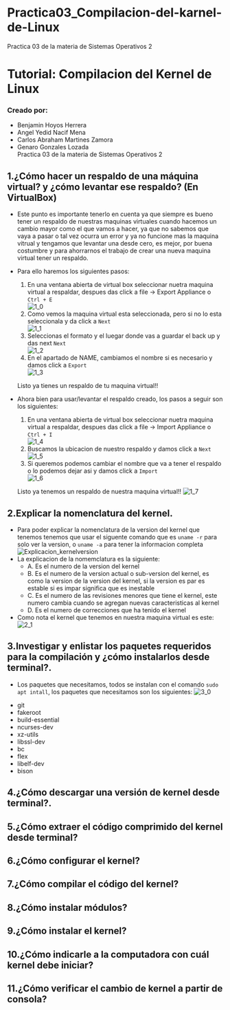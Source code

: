 # Practica03_Compilacion-del-karnel-de-Linux
Practica 03 de la materia de Sistemas Operativos 2
# Tutorial:  Compilacion del Kernel de Linux
### Creado por:
* Benjamin Hoyos Herrera 
* Angel Yedid Nacif Mena
* Carlos Abraham Martines Zamora
* Genaro Gonzales Lozada  
Practica 03 de la materia de Sistemas Operativos 2  


## 1.¿Cómo hacer un respaldo de una máquina virtual? y ¿cómo levantar ese respaldo? (En VirtualBox)    
* Este punto es importante tenerlo en cuenta ya que siempre es bueno tener un respaldo de nuestras maquinas virtuales cuando hacemos un cambio mayor como el que vamos a hacer, ya que no sabemos que vaya a pasar o tal vez ocurra un error y ya no funcione mas la maquina vitrual y tengamos que levantar una desde cero, es mejor, por buena costumbre y para ahorrarnos el trabajo de crear una nueva maquina virtual tener un respaldo.
* Para ello haremos los siguientes pasos:

    1. En una ventana abierta de virtual box seleccionar nuetra maquina virtual a respaldar, despues das click a file -> Export Appliance o ```Ctrl + E```      
    ![1_0](https://github.com/Benqui/Practica03_Compilacion-del-kernel-de-Linux/blob/main/Images/1_0.png)    
    2. Como vemos la maquina virtual esta seleccionada, pero si no lo esta seleccionala y da click a ```Next```    
    ![1_1](https://github.com/Benqui/Practica03_Compilacion-del-kernel-de-Linux/blob/main/Images/1_1.png)    
    3. Seleccionas el formato y el luegar donde vas a guardar el back up y das next ```Next```    
    ![1_2](https://github.com/Benqui/Practica03_Compilacion-del-kernel-de-Linux/blob/main/Images/1_2.png)    
    4. En el apartado de NAME, cambiamos el nombre si es necesario y damos click a ```Export```    
    ![1_3](https://github.com/Benqui/Practica03_Compilacion-del-kernel-de-Linux/blob/main/Images/1_3.png)    

    Listo ya tienes un respaldo de tu maquina virtual!!

* Ahora bien para usar/levantar el respaldo creado, los pasos a seguir son los siguientes:
    1. En una ventana abierta de virtual box seleccionar nuetra maquina virtual a respaldar, despues das click a file -> Import Appliance o ```Ctrl + I```      
    ![1_4](https://github.com/Benqui/Practica03_Compilacion-del-kernel-de-Linux/blob/main/Images/1_4.png)    
    2. Buscamos la ubicacion de nuestro respaldo y damos click a ```Next```    
    ![1_5](https://github.com/Benqui/Practica03_Compilacion-del-kernel-de-Linux/blob/main/Images/1_5.png)    
    3. Si queremos podemos cambiar el nombre que va a tener el respaldo o lo podemos dejar asi y damos click a ```Import```    
    ![1_6](https://github.com/Benqui/Practica03_Compilacion-del-kernel-de-Linux/blob/main/Images/1_6.png)    

    Listo ya tenemos un respaldo de nuestra maquina virtual!!
    ![1_7](https://github.com/Benqui/Practica03_Compilacion-del-kernel-de-Linux/blob/main/Images/1_7.png)


## 2.Explicar la nomenclatura del kernel.
* Para poder explicar la nomenclatura de la version del kernel que tenemos tenemos que usar el siguente comando que es   ```uname -r``` para solo ver la version, o ```uname -a``` para tener la informacion completa    
![Explicacion_kernelversion](https://github.com/Benqui/Practica03_Compilacion-del-kernel-de-Linux/blob/main/Images/2_0.png)
* La explicacion de la nomemclatura es la siguiente:
    - A. Es el numero de la version del kernel 
    - B. Es el numero de la version actual o sub-version del kernel, es como la version de la version del kernel, si la version es par es estable si es impar significa que es inestable
    - C. Es el numero de las revisiones menores que tiene el kernel, este numero cambia cuando se agregan nuevas caracteristicas al kernel
    - D. Es el numero de correcciones que ha tenido el kernel   
* Como nota el kernel que tenemos en nuestra maquina virtual es este:     
![2_1](https://github.com/Benqui/Practica03_Compilacion-del-kernel-de-Linux/blob/main/Images/2_1.png)


## 3.Investigar y enlistar los paquetes requeridos para la compilación y ¿cómo instalarlos desde terminal?.

* Los paquetes que necesitamos, todos se instalan con el comando ```sudo apt intall```, los paquetes que necesitamos son los siguientes:
![3_0](https://github.com/Benqui/Practica03_Compilacion-del-kernel-de-Linux/blob/main/Images/3_0.png)

- git
- fakeroot
- build-essential	
- ncurses-dev	
- xz-utils	
- libssl-dev	
- bc
- flex
- libelf-dev	
- bison

## 4.¿Cómo descargar una versión de kernel desde terminal?.

## 5.¿Cómo extraer el código comprimido del kernel desde terminal?

## 6.¿Cómo configurar el kernel?

## 7.¿Cómo compilar el código del kernel?

## 8.¿Cómo instalar módulos?

## 9.¿Cómo instalar el kernel?

## 10.¿Cómo indicarle a la computadora con cuál kernel debe iniciar?

## 11.¿Cómo verificar el cambio de kernel a partir de consola?

